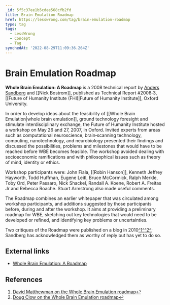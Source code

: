 ```yaml
---
_id: 5f5c37ee1b5cdee568cfb2fd
title: Brain Emulation Roadmap
href: https://lesswrong.com/tag/brain-emulation-roadmap
type: tag
tags:
  - LessWrong
  - Concept
  - Tag
synchedAt: '2022-08-29T11:09:36.264Z'
---
```

# Brain Emulation Roadmap

**Whole Brain Emulation: A Roadmap** is a 2008 technical report by [Anders Sandberg](https://wiki.lesswrong.com/wiki/Anders_Sandberg) and [[Nick Bostrom]], published as Technical Report #2008‐3, [[Future of Humanity Institute (FHI)|Future of Humanity Institute]], Oxford University.

In order to develop ideas about the feasibility of [[Whole Brain Emulation|whole brain emulation]], ground technology foresight and stimulate interdisciplinary exchange, the Future of Humanity Institute hosted a workshop on May 26 and 27, 2007, in Oxford. Invited experts from areas such as computational neuroscience, brain‐scanning technology, computing, nanotechnology, and neurobiology presented their findings and discussed the possibilities, problems and milestones that would have to be reached before WBE becomes feasible. The workshop avoided dealing with socioeconomic ramifications and with philosophical issues such as theory of mind, identity or ethics.

Workshop participants were: John Fiala, [[Robin Hanson]], Kenneth Jeffrey Hayworth, Todd Huffman, Eugene Leitl, Bruce McCormick, Ralph Merkle, Toby Ord, Peter Passaro, Nick Shackel, Randall A. Koene, Robert A. Freitas Jr and Rebecca Roache. Stuart Armstrong also made useful comments.

The Roadmap combines an earlier whitepaper that was circulated among workshop participants, and additions suggested by those participants before, during and after the workshop. It aims at providing a preliminary roadmap for WBE, sketching out key technologies that would need to be developed or refined, and identifying key problems or uncertainties.

Two critiques of the Roadmap were published on a blog in 2010[^1^](#fn1)[^2^](#fn2); Sandberg has acknowledged them as worthy of reply but has yet to do so.

## External links

*   [Whole Brain Emulation: A Roadmap](http://www.fhi.ox.ac.uk/Reports/2008-3.pdf)

## References

1.  [David Matthewman on the Whole Brain Emulation roadmap](http://blog.ciphergoth.org/blog/2010/02/20/david-matthewman-whole-brain-emulation-roadmap/)[↩](#fnref1)
2.  [Doug Clow on the Whole Brain Emulation roadmap](http://blog.ciphergoth.org/blog/2010/02/24/doug-clow-whole-brain-emulation-roadmap/)[↩](#fnref2)